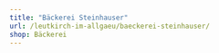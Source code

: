 ```yaml
---
title: "Bäckerei Steinhauser"
url: /leutkirch-im-allgaeu/baeckerei-steinhauser/
shop: Bäckerei
---
```

